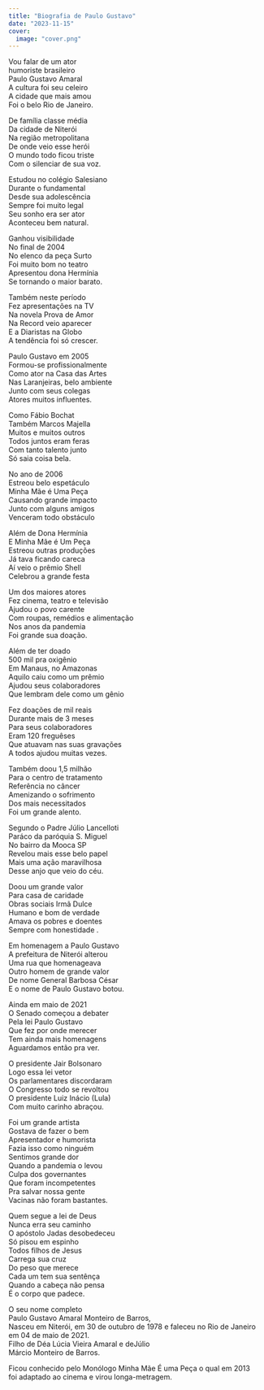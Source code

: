 ```yaml
---
title: "Biografia de Paulo Gustavo"
date: "2023-11-15"
cover:
  image: "cover.png"
---
```


Vou falar de um ator  
humoriste brasileiro  
Paulo Gustavo Amaral  
A cultura foi seu celeiro  
A cidade que mais amou  
Foi o belo Rio de Janeiro.  

De família classe média  
Da cidade de Niterói  
Na região metropolitana  
De onde veio esse herói  
O mundo todo ficou triste  
Com o silenciar de sua voz.  

Estudou no colégio Salesiano  
Durante o fundamental  
Desde sua adolescência  
Sempre foi muito legal  
Seu sonho era ser ator  
Aconteceu bem natural.  

Ganhou visibilidade  
No final de 2004  
No elenco da peça Surto  
Foi muito bom no teatro  
Apresentou dona Hermínia  
Se tornando o maior barato.  

<!-- pagebreak -->

Também neste período  
Fez apresentações na TV  
Na novela Prova de Amor  
Na Record veio aparecer  
E a Diaristas na Globo  
A tendência foi só crescer.  

Paulo Gustavo em 2005  
Formou-se profissionalmente  
Como ator na Casa das Artes  
Nas Laranjeiras, belo ambiente  
Junto com seus colegas  
Atores muitos influentes.  

Como Fábio Bochat  
Também Marcos Majella  
Muitos e muitos outros  
Todos juntos eram feras  
Com tanto talento junto  
Só saia coisa bela.  

No ano de 2006  
Estreou belo espetáculo  
Minha Mãe é Uma Peça  
Causando grande impacto  
Junto com alguns amigos  
Venceram todo obstáculo  

<!-- pagebreak -->

Além de Dona Hermínia  
E Minha Mãe é Um Peça  
Estreou outras produções  
Já tava ficando careca  
Aí veio o prêmio Shell  
Celebrou a grande festa  

Um dos maiores atores  
Fez cinema, teatro e televisão  
Ajudou o povo carente  
Com roupas, remédios e alimentação  
Nos anos da pandemia  
Foi grande sua doação.  

Além de ter doado  
500 mil pra oxigênio  
Em Manaus, no Amazonas  
Aquilo caiu como um prêmio  
Ajudou seus colaboradores  
Que lembram dele como um gênio  

Fez doações de mil reais  
Durante mais de 3 meses  
Para seus colaboradores  
Eram 120 freguêses  
Que atuavam nas suas gravações  
A todos ajudou muitas vezes.  

<!-- pagebreak -->

Também doou 1,5 milhão  
Para o centro de tratamento  
Referência no câncer  
Amenizando o sofrimento  
Dos mais necessitados  
Foi um grande alento.  

Segundo o Padre Júlio Lancelloti  
Paráco da paróquia S. Miguel  
No bairro da Mooca SP  
Revelou mais esse belo papel  
Mais uma ação maravilhosa  
Desse anjo que veio do céu.  

Doou um grande valor  
Para casa de caridade  
Obras sociais Irmã Dulce  
Humano e bom de verdade  
Amava os pobres e doentes  
Sempre com honestidade .  

Em homenagem a Paulo Gustavo  
A prefeitura de Niterói alterou  
Uma rua que homenageava  
Outro homem de grande valor  
De nome General Barbosa César  
E o nome de Paulo Gustavo botou.  

<!-- pagebreak -->

Ainda em maio de 2021  
O Senado começou a debater  
Pela lei Paulo Gustavo  
Que fez por onde merecer  
Tem ainda mais homenagens  
Aguardamos então pra ver.  

O presidente Jair Bolsonaro  
Logo essa lei vetor  
Os parlamentares discordaram  
O Congresso todo se revoltou  
O presidente Luiz Inácio (Lula)  
Com muito carinho abraçou.  

Foi um grande artista  
Gostava de fazer o bem  
Apresentador e humorista  
Fazia isso como ninguém  
Sentimos grande dor  
Quando a pandemia o levou  
Culpa dos governantes  
Que foram incompetentes  
Pra salvar nossa gente  
Vacinas não foram bastantes.  

<!-- pagebreak -->

Quem segue a lei de Deus  
Nunca erra seu caminho  
O apóstolo Jadas desobedeceu  
Só pisou em espinho  
Todos filhos de Jesus  
Carrega sua cruz  
Do peso que merece  
Cada um tem sua sentênça  
Quando a cabeça não pensa  
É o corpo que padece.  

O seu nome completo  
Paulo Gustavo Amaral Monteiro de Barros,  
Nasceu em Niterói, em 30 de outubro de 1978 e faleceu no Rio de Janeiro  
em 04 de maio de 2021.  
Filho de Déa Lúcia Vieira Amaral e deJúlio  
Márcio Monteiro de Barros.  

Ficou conhecido pelo Monólogo Minha Mãe É uma Peça o qual em 2013  
foi adaptado ao cinema e virou longa-metragem.  
